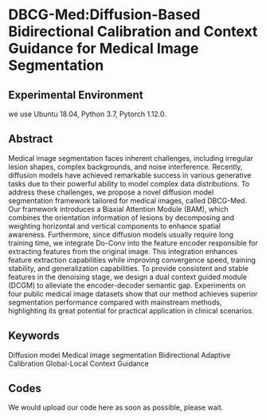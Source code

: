 # DBCG-Med:Diffusion-Based Bidirectional Calibration and Context Guidance for Medical Image Segmentation
## Experimental Environment
we use Ubuntu 18.04, Python 3.7, Pytorch 1.12.0.
## Abstract
Medical image segmentation faces inherent challenges, including irregular lesion shapes, complex backgrounds, and noise interference. Recently, diffusion models have achieved remarkable success in various generative tasks due to their powerful ability to model complex data distributions. To address these challenges, we propose a novel diffusion model segmentation framework tailored for medical images, called DBCG-Med. Our framework introduces a Biaxial Attention Module (BAM), which combines the orientation information of lesions by decomposing and weighting horizontal and vertical components to enhance spatial awareness. Furthermore, since diffusion models usually require long training time, we integrate Do-Conv into the feature encoder responsible for extracting features from the original image. This integration enhances feature extraction capabilities while improving convergence speed, training stability, and generalization capabilities. To provide consistent and stable features in the denoising stage, we design a dual context guided module (DCGM) to alleviate the encoder-decoder semantic gap. Experiments on four public medical image datasets show that our method achieves superior segmentation performance compared with mainstream methods, highlighting its great potential for practical application in clinical scenarios.
## Keywords
Diffusion model  Medical image segmentation  Bidirectional Adaptive Calibration  Global-Local Context Guidance
## Codes
We would upload our code here as soon as possible, please wait.
